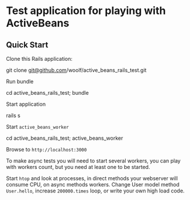 # Test application for playing with ActiveBeans

Quick Start
-----------

Clone this Rails application:

  git clone git@github.com/woolf/active_beans_rails_test.git

Run bundle

  cd active_beans_rails_test; bundle

Start application

  rails s

Start `active_beans_worker`

  cd active_beans_rails_test; active_beans_worker

Browse to `http://localhost:3000`

To make async tests you will need to start several workers, you can play with workers count, but you need at least one to be started.

Start `htop` and look at processes, in direct methods your webserver will consume CPU, on async methods workers.
Change User model method `User.hello`, increase `200000.times` loop, or write your own high load code.
